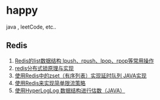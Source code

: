 # happy
java , leetCode, etc..

## Redis
1. [Redis的list数据结构 lpush、rpush、lpop、rpop等常用操作][RedisListOperation]
2. [redis分布式锁原理与实现][DistributedLock]
3. [使用Redis中的zset（有序列表）实现延时队列 JAVA实现][DelayQueue]
4. [使用Redis来实现简单限流策略][RateLimiter]
5. [使用HyperLogLog 数据结构进行估数（JAVA）][HyperLogLog]


[Redis]: Redis链接
[RedisListOperation]: https://blog.csdn.net/mengqingming1/article/details/103186553
[RateLimiter]: https://blog.csdn.net/mengqingming1/article/details/103234000
[DelayQueue]: https://blog.csdn.net/mengqingming1/article/details/103196701
[DistributedLock]: https://blog.csdn.net/mengqingming1/article/details/103176397
[HyperLogLog]: https://blog.csdn.net/mengqingming1/article/details/103234624
